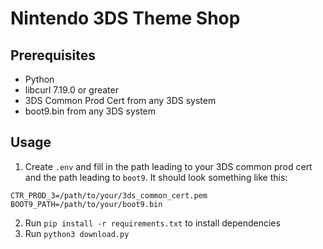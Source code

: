 # Nintendo 3DS Theme Shop

## Prerequisites
* Python
* libcurl 7.19.0 or greater
* 3DS Common Prod Cert from any 3DS system
* boot9.bin from any 3DS system
## Usage

1. Create `.env` and fill in the path leading to your 3DS common prod cert and the path leading to `boot9`. It should look something like this:

```
CTR_PROD_3=/path/to/your/3ds_common_cert.pem
BOOT9_PATH=/path/to/your/boot9.bin
```
2. Run `pip install -r requirements.txt` to install dependencies
3. Run `python3 download.py`
